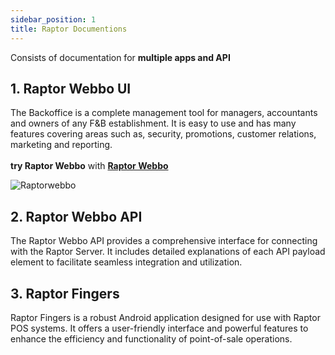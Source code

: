 ```yaml
---
sidebar_position: 1
title: Raptor Documentions
---
```

Consists of documentation for **multiple apps and API**

## 1. Raptor Webbo UI

The Backoffice is a complete management tool for managers, accountants and owners of any F&B establishment. It is easy to use and has many features covering areas such as, security, promotions, customer relations, marketing and reporting.\
\
**try Raptor Webbo** with **[Raptor Webbo](https://webbo.raptorpos.com/)**

![Raptorwebbo](/img/landing.png "RaptorWebboUI")

## 2. Raptor Webbo API

The Raptor Webbo API provides a comprehensive interface for connecting with the Raptor Server. It includes detailed explanations of each API payload element to facilitate seamless integration and utilization.

## 3. Raptor Fingers

Raptor Fingers is a robust Android application designed for use with Raptor POS systems. It offers a user-friendly interface and powerful features to enhance the efficiency and functionality of point-of-sale operations.
